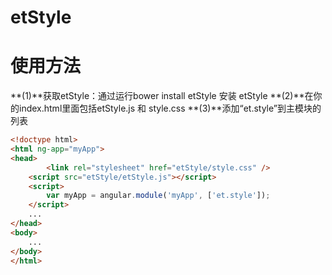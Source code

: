 # etStyle
使用方法
======================
**(1)**获取etStyle：通过运行bower install etStyle 安装 etStyle
**(2)**在你的index.html里面包括etStyle.js 和 style.css
**(3)**添加“et.style”到主模块的列表

```html
<!doctype html>
<html ng-app="myApp">
<head>
		<link rel="stylesheet" href="etStyle/style.css" />
    <script src="etStyle/etStyle.js"></script>
    <script>
        var myApp = angular.module('myApp', ['et.style']);
    </script>
    ...
</head>
<body>
    ...
</body>
</html>
```
